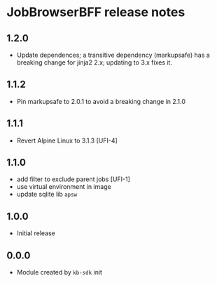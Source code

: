 # JobBrowserBFF release notes

## 1.2.0

- Update dependences; a transitive dependency (markupsafe) has a breaking change for jinja2 2.x; updating to 3.x fixes it.

## 1.1.2

- Pin markupsafe to 2.0.1 to avoid a breaking change in 2.1.0

## 1.1.1

- Revert Alpine Linux to 3.1.3 [UFI-4]

## 1.1.0

- add filter to exclude parent jobs [UFI-1]
- use virtual environment in image
- update sqlite lib `apsw`

## 1.0.0

- Initial release

## 0.0.0

- Module created by `kb-sdk` init
